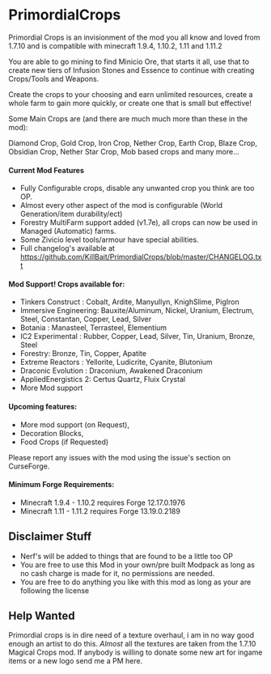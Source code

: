 # PrimordialCrops

Primordial Crops is an invisionment of the mod you all know and loved from 1.7.10
and is compatible with minecraft 1.9.4, 1.10.2, 1.11 and 1.11.2

You are able to go mining to find Minicio Ore, that starts it all, use that to create new
tiers of Infusion Stones and Essence to continue with creating Crops/Tools and Weapons.

Create the crops to your choosing and earn unlimited resources, create a whole farm
to gain more quickly, or create one that is small but effective!

Some Main Crops are (and there are much much more than these in the mod):

Diamond Crop, Gold Crop, Iron Crop, Nether Crop, Earth Crop, Blaze Crop,
Obsidian Crop, Nether Star Crop, Mob based crops and many more...

#### Current Mod Features
 - Fully Configurable crops, disable any unwanted crop you think are too OP.
 - Almost every other aspect of the mod is configurable (World Generation/item durability/ect)
 - Forestry MultiFarm support added (v1.7e), all crops can now be used in Managed (Automatic) farms.
 - Some Zivicio level tools/armour have special abilities.
 - Full changelog's available at https://github.com/KillBait/PrimordialCrops/blob/master/CHANGELOG.txt

#### Mod Support! Crops available for:
- Tinkers Construct : Cobalt, Ardite, Manyullyn, KnighSlime, PigIron
- Immersive Engineering: Bauxite/Aluminum, Nickel, Uranium, Electrum, Steel, Constantan, Copper, Lead, Silver
- Botania : Manasteel, Terrasteel, Elementium
- IC2 Experimental : Rubber, Copper, Lead, Silver, Tin, Uranium, Bronze, Steel
- Forestry: Bronze, Tin, Copper, Apatite
- Extreme Reactors : Yellorite, Ludicrite, Cyanite, Blutonium
- Draconic Evolution : Draconium, Awakened Draconium
- AppliedEnergistics 2: Certus Quartz, Fluix Crystal
- More Mod support

#### Upcoming features:

- More mod support (on Request),
- Decoration Blocks,
- Food Crops (if Requested)

Please report any issues with the mod using the issue's section on CurseForge.

#### Minimum Forge Requirements:

- Minecraft 1.9.4 - 1.10.2 requires Forge 12.17.0.1976
- Minecraft 1.11 - 1.11.2 requires Forge 13.19.0.2189

## Disclaimer Stuff
- Nerf's will be added to things that are found to be a little too OP
- You are free to use this Mod in your own/pre built Modpack as long as no cash charge is made for it, no permissions are needed.
- You are free to do anything you like with this mod as long as your are following the license

## Help Wanted

Primordial crops is in dire need of a texture overhaul, i am in no way good enough an artist to
do this. *Almost* all the textures are taken from the 1.7.10 Magical Crops mod. If anybody is
willing to donate some new art for ingame items or a new logo send me a PM here.

